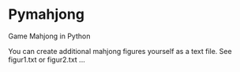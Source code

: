 # Pymahjong
Game Mahjong in Python

You can create additional mahjong figures yourself as a text file. See figur1.txt or figur2.txt ... 
